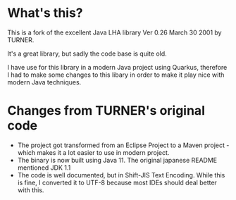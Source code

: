 # What's this?
This is a fork of the excellent Java LHA library Ver 0.26  March 30 2001 by TURNER.

It's a great library, but sadly the code base is quite old.

I have use for this library in a modern Java project using Quarkus, therefore I had to make some changes to this libary in order to make it play nice with modern Java techniques.

# Changes from TURNER's original code

- The project got transformed from an Eclipse Project to a Maven project - which makes it a lot easier to use in modern project.
- The binary is now built using Java 11. The original japanese README mentioned JDK 1.1
- The code is well documented, but in Shift-JIS Text Encoding. While this is fine, I converted it to UTF-8 because most IDEs should deal better with this.